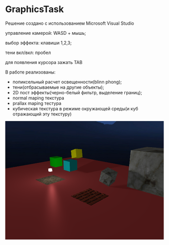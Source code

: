 ﻿# GraphicsTask

Решение создано с использованием Microsoft Visual Studio

управление камерой:
WASD + мышь;

выбор эффекта:
клавиши 1,2,3;

тени вкл/вкл:
пробел

для появления курсора зажать TAB

В работе реализованы:
- попиксельный расчет освещенности(blinn phong);
- тени(отбрасываемые на другие объекты);
- 2D пост эффекты(черно-белый фильтр, выделение границ);
- normal maping текстура
- prallax maping тестура
- кубическая текстура в режиме окружающей среды(и куб отражающий эту текстуру)

![alt text](https://github.com/KirillArtemkin/GraphicsTask/blob/master/screenshot1.png?raw=true)
